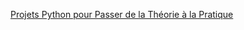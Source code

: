 [Projets Python pour Passer de la Théorie à la Pratique](https://www.udemy.com/course/python-projets-debutants/)
